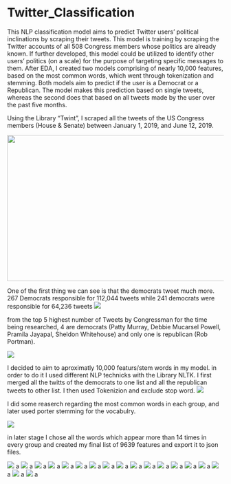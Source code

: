 # Twitter_Classification
This NLP classification model aims to predict Twitter users’ political inclinations by scraping their tweets. 
This model is training by scraping the Twitter accounts of all 508 Congress members whose politics are already known.
If further developed, this model could be utilized to identify other users’ politics (on a scale) for the purpose of targeting specific messages to them.
After EDA, I created two models comprising of nearly 10,000 features, based on the most common words, which went through tokenization and stemming.
Both models aim to predict if the user is a Democrat or a Republican.
The model makes this prediction based on single tweets, whereas the second does that based on all tweets made by the user over the past five months.


Using the Library “Twint”, I scraped all the tweets of the US Congress members (House & Senate) between January 1, 2019, and June 12, 2019.

<img src = "./mode_5/images/image1.png" width="527" height="340">

One of the first thing we can see is that the democrats tweet much more. 267 Democrats responsible for 112,044 tweets while 241 democrats were responsible for 64,236 tweets
<img src = "./mode_5/images/image3.png">

from the top 5 highest number of Tweets by Congressman for the time being researched, 4 are democrats (Patty Murray, Debbie Mucarsel Powell, Pramila Jayapal, Sheldon Whitehouse) and only one is republican (Rob Portman).

<img src = "./mode_5/images/image2.png">

I decided to aim to aproximatly 10,000 featurs/stem words in my model. in order to do it I used different NLP technicks with the Library NLTK. I first merged all the twitts of the democrats to one list and all the republican tweets to other list. I then used Tokenizion and exclude stop word.
<img src = "./mode_5/images/image4.png">

I did some reaserch regarding the most common words in each group, and later used porter stemming for the vocabulry.

<img src = "./mode_5/images/image5.png">

in later stage I chose all the words which appear more than 14 times in every group and created my final list of 9639 features and export it to json files.

<img src = "./mode_5/images/image6.png">
a
<img src = "./mode_5/images/image7.png">
a
<img src = "./mode_5/images/image8.png">
a
<img src = "./mode_5/images/image9.png">
a
<img src = "./mode_5/images/image10.png">
a
<img src = "./mode_5/images/image11.png">
a
<img src = "./mode_5/images/image12.png">
a
<img src = "./mode_5/images/image12.1.png">
a
<img src = "./mode_5/images/image12.2.png">
a
<img src = "./mode_5/images/image13.png">
a
<img src = "./mode_5/images/image14.png">
a
<img src = "./mode_5/images/image15.png">
a
<img src = "./mode_5/images/image16.png">
a
<img src = "./mode_5/images/image17.png">
a
<img src = "./mode_5/images/image18.png">
a
<img src = "./mode_5/images/image18.1.png">
a
<img src = "./mode_5/images/image19.png">
a
<img src = "./mode_5/images/image20.png">
a
